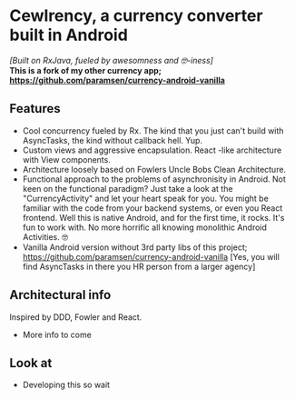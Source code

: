 # Cewlrency, a currency converter built in Android
_[Built on RxJava, fueled by awesomness and 🤓-iness]_  
__This is a fork of my other currency app; https://github.com/paramsen/currency-android-vanilla__
## Features
* Cool concurrency fueled by Rx. The kind that you just can't build with AsyncTasks, the kind without callback hell. Yup.
* Custom views and aggressive encapsulation. React -like architecture with View components.
* Architecture loosely based on Fowlers Uncle Bobs Clean Architecture.
* Functional approach to the problems of asynchronisity in Android. Not keen on the functional paradigm? Just take a look at the "CurrencyActivity" and let your heart speak for you. You might be familiar with the code from your backend systems, or even you React frontend. Well this is native Android, and for the first time, it rocks. It's fun to work with. No more horrific all knowing monolithic Android Activities. 🤓
* Vanilla Android version without 3rd party libs of this project; https://github.com/paramsen/currency-android-vanilla [Yes, you will find AsyncTasks in there you HR person from a larger agency]

## Architectural info
Inspired by DDD, Fowler and React.
* More info to come
## Look at
* Developing this so wait
